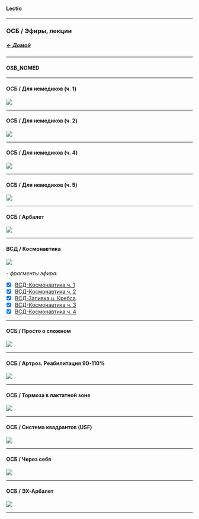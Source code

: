 #### Lectio
***  
### ОСБ / Эфиры, лекции
##### [← Домой](!0SB.md)  
***  
#### OSB_NOMED
***  
#### ОСБ / Для немедиков (ч. 1)  
[![](https://telegra.ph/file/6fc97edb46138fb91b219.jpg)](https://youtu.be/tHwT3SowHb8)  
***  
#### ОСБ / Для немедиков (ч. 2)  
[![](https://i.ytimg.com/vi/6y42fqU8Sr8/maxresdefault.jpg)](https://youtu.be/6y42fqU8Sr8)  
***  
#### ОСБ / Для немедиков (ч. 4)  
[![](https://i.ytimg.com/vi/5lXo6l_xGTA/maxresdefault.jpg)](https://youtu.be/5lXo6l_xGTA)  
***  
#### ОСБ / Для немедиков (ч. 5)  
[![](https://i.ytimg.com/vi/HkLexldO1D8/maxresdefault.jpg)](https://youtu.be/HkLexldO1D8)  
***  
#### ОСБ / Арбалет
[![](https://i.ytimg.com/vi/pouFQqZgRHQ/maxresdefault.jpg)](!Arbalet.md#OSB_Arbalet)   
***
#### ВСД / Космонавтика
![](https://telegra.ph/file/6f7ba784d854f41b9ea87.jpg)   

_- фрагменты эфира:_
- [x] [ВСД-Космонавтика ч. 1](https://t.me/osbmd/3032)
- [x] [ВСД-Космонавтика ч. 2](https://t.me/osbmd/3038)
- [x] [ВСД-Заливка ц. Кребса](https://t.me/osbmd/3056)
- [x] [ВСД-Космонавтика ч. 3](https://t.me/osbmd/3057)
- [x] [ВСД-Космонавтика ч. 4](https://t.me/osbmd/3060)
***  
#### ОСБ / Просто о сложном  
[![](https://i.ytimg.com/vi/Z6PzwQQP4YI/hqdefault.jpg)](https://youtu.be/Z6PzwQQP4YI)   
***
#### ОСБ / Артроз. Реабилитация 90-110%  
[![](https://i.ytimg.com/vi/pE5w9L_zF1I/hqdefault.jpg)](https://www.youtube.com/watch?v=pE5w9L_zF1I)   
***
#### ОСБ / Тормоза в лактатной зоне
[![](https://i.ytimg.com/vi_webp/bJgOP_5Hn1U/maxresdefault.webp)](https://www.youtube.com/watch?v=bJgOP_5Hn1U)   
***   
#### ОСБ / Система квадрантов (USF)  
[![](https://img.youtube.com/vi/w2yfEDAl514/maxresdefault.jpg)](https://youtu.be/w2yfEDAl514)  
***  
#### ОСБ / Через себя  
[![](https://i.ytimg.com/vi/VeKZjx462bw/hqdefault.jpg)](https://youtu.be/VeKZjx462bw)   
***  
#### ОСБ / ЭХ-Арбалет
[![](https://img.youtube.com/vi/47bunZt5erw/maxresdefault.jpg)](https://www.youtube.com/watch?v=47bunZt5erw)  
***  
